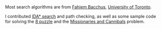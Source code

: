 Most search algorithms are from [Fahiem Bacchus](http://www.cs.toronto.edu/~fbacchus/), [University of Toronto](http://utoronto.ca).

I contributed [IDA* search](http://en.wikipedia.org/wiki/IDA*) and path checking, as well as some sample code for solving the [8 puzzle](http://en.wikipedia.org/wiki/Fifteen_puzzle) and the [Missionaries and Cannibals](http://en.wikipedia.org/wiki/Missionaries_and_cannibals_problem) problem.


